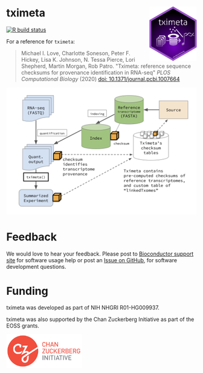 # tximeta <img id="tximeta_logo" src="man/figures/tximeta.png" align="right" width="125"/>

[![R build status](https://github.com/thelovelab/tximeta/actions/workflows/check-bioc.yml/badge.svg)](https://github.com/thelovelab/tximeta/actions/workflows/check-bioc.yml)

For a reference for `tximeta`:

> Michael I. Love, Charlotte Soneson, Peter F. Hickey, Lisa K. Johnson,
> N. Tessa Pierce, Lori Shepherd, Martin Morgan, Rob Patro.
> "Tximeta: reference sequence checksums for provenance
> identification in RNA-seq" *PLOS Computational Biology* (2020)
> [doi: 10.1371/journal.pcbi.1007664](https://doi.org/10.1371/journal.pcbi.1007664)

![](man/figures/diagram.png)

# Feedback

We would love to hear your feedback. Please post to 
[Bioconductor support site](https://support.bioconductor.org) for
software usage help or post an
[Issue on GitHub](https://github.com/mikelove/tximeta/issues),
for software development questions.

# Funding 

tximeta was developed as part of NIH NHGRI R01-HG009937.

tximeta was also supported by the Chan Zuckerberg Initiative as part
of the EOSS grants.

![](man/figures/czi.png)
